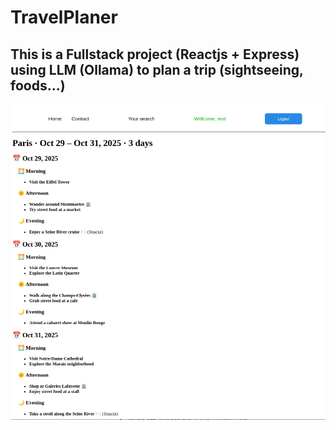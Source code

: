 # TravelPlaner
## This is a Fullstack project (Reactjs + Express) using LLM (Ollama) to plan a trip (sightseeing, foods...)
![Homepage with Desktop interface](./TripPlanner.png) 